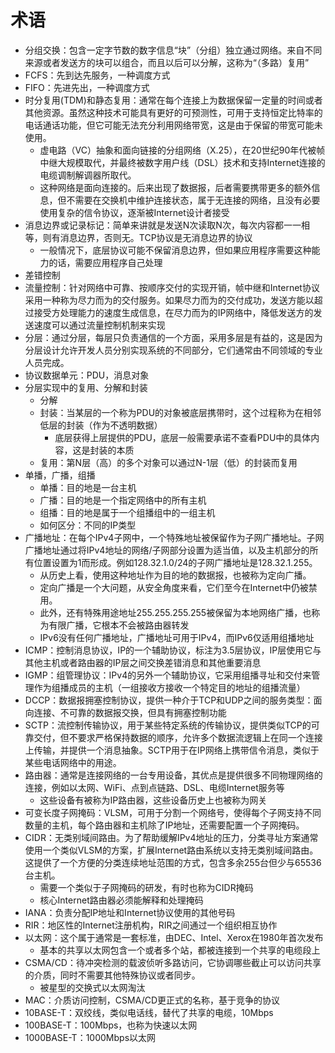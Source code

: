 # 术语

- 分组交换：包含一定字节数的数字信息“块”（分组）独立通过网络。来自不同来源或者发送方的块可以组合，而且以后可以分解，这称为“（多路）复用”
- FCFS：先到达先服务，一种调度方式
- FIFO：先进先出，一种调度方式
- 时分复用(TDM)和静态复用：通常在每个连接上为数据保留一定量的时间或者其他资源。虽然这种技术可能具有更好的可预测性，可用于支持恒定比特率的电话通话功能，但它可能无法充分利用网络带宽，这是由于保留的带宽可能未使用。
    - 虚电路（VC）抽象和面向链接的分组网络（X.25），在20世纪90年代被帧中继大规模取代，并最终被数字用户线（DSL）技术和支持Internet连接的电缆调制解调器所取代。
    - 这种网络是面向连接的。后来出现了数据报，后者需要携带更多的额外信息，但不需要在交换机中维护连接状态，属于无连接的网络，且没有必要使用复杂的信令协议，逐渐被Internet设计者接受
- 消息边界或记录标记：简单来讲就是发送N次读取N次，每次内容都一一相等，则有消息边界，否则无。TCP协议是无消息边界的协议
    - 一般情况下，底层协议可能不保留消息边界，但如果应用程序需要这种能力的话，需要应用程序自己处理
- 差错控制
- 流量控制：针对网络中可靠、按顺序交付的实现开销，帧中继和Internet协议采用一种称为尽力而为的交付服务。如果尽力而为的交付成功，发送方能以超过接受方处理能力的速度生成信息，在尽力而为的IP网络中，降低发送方的发送速度可以通过流量控制机制来实现
- 分层：通过分层，每层只负责通信的一个方面，采用多层是有益的，这是因为分层设计允许开发人员分别实现系统的不同部分，它们通常由不同领域的专业人员完成。
- 协议数据单元：PDU，消息对象
- 分层实现中的复用、分解和封装
    - 分解
    - 封装：当某层的一个称为PDU的对象被底层携带时，这个过程称为在相邻低层的封装（作为不透明数据）
        - 底层获得上层提供的PDU，底层一般需要承诺不查看PDU中的具体内容，这是封装的本质
    - 复用：第N层（高）的多个对象可以通过N-1层（低）的封装而复用
- 单播，广播，组播
    - 单播：目的地是一台主机
    - 广播：目的地是一个指定网络中的所有主机
    - 组播：目的地是属于一个组播组中的一组主机
    - 如何区分：不同的IP类型
- 广播地址：在每个IPv4子网中，一个特殊地址被保留作为子网广播地址。子网广播地址通过将IPv4地址的网络/子网部分设置为适当值，以及主机部分的所有位置设置为1而形成。例如128.32.1.0/24的子网广播地址是128.32.1.255。
    - 从历史上看，使用这种地址作为目的地的数据报，也被称为定向广播。
    - 定向广播是一个大问题，从安全角度来看，它们至今在Internet中仍被禁用。
    - 此外，还有特殊用途地址255.255.255.255被保留为本地网络广播，也称为有限广播，它根本不会被路由器转发
    - IPv6没有任何广播地址，广播地址可用于IPv4，而IPv6仅适用组播地址
- ICMP：控制消息协议，IP的一个辅助协议，标注为3.5层协议，IP层使用它与其他主机或者路由器的IP层之间交换差错消息和其他重要消息
- IGMP：组管理协议：IPv4的另外一个辅助协议，它采用组播寻址和交付来管理作为组播成员的主机（一组接收方接收一个特定目的地址的组播流量）
- DCCP：数据报拥塞控制协议，提供一种介于TCP和UDP之间的服务类型：面向连接、不可靠的数据报交换，但具有拥塞控制功能
- SCTP：流控制传输协议，用于某些特定系统的传输协议，提供类似TCP的可靠交付，但不要求严格保持数据的顺序，允许多个数据流逻辑上在同一个连接上传输，并提供一个消息抽象。SCTP用于在IP网络上携带信令消息，类似于某些电话网络中的用途。
- 路由器：通常是连接网络的一台专用设备，其优点是提供很多不同物理网络的连接，例如以太网、WiFi、点到点链路、DSL、电缆Internet服务等
    - 这些设备有被称为IP路由器，这些设备历史上也被称为网关
- 可变长度子网掩码：VLSM，可用于分割一个网络号，使得每个子网支持不同数量的主机，每个路由器和主机除了IP地址，还需要配置一个子网掩码。
- CIDR：无类别域间路由。为了帮助缓解IPv4地址的压力，分类寻址方案通常使用一个类似VLSM的方案，扩展Internet路由系统以支持无类别域间路由。这提供了一个方便的分类连续地址范围的方式，包含多余255台但少与65536台主机。
    - 需要一个类似于子网掩码的研发，有时也称为CIDR掩码
    - 核心Internet路由器必须能解释和处理掩码
- IANA：负责分配IP地址和Internet协议使用的其他号码
- RIR：地区性的Internet注册机构，RIR之间通过一个组织相互协作
- 以太网：这个属于通常是一套标准，由DEC、Intel、Xerox在1980年首次发布
    - 基本的共享以太网包含一个或者多个站，都被连接到一个共享的电缆段上
- CSMA/CD：待冲突检测的载波侦听多路访问，它协调哪些截止可以访问共享的介质，同时不需要其他特殊协议或者同步。
    - 被星型的交换式以太网淘汰
- MAC：介质访问控制，CSMA/CD更正式的名称，基于竞争的协议
- 10BASE-T：双绞线，类似电话线，替代了共享的电缆，10Mbps
- 100BASE-T：100Mbps，也称为快速以太网
- 1000BASE-T：1000Mbps以太网